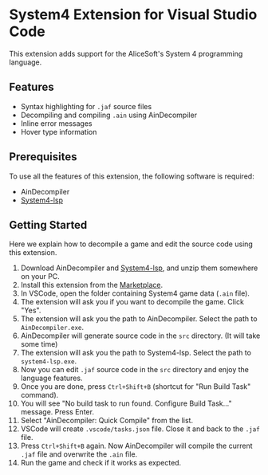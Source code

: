 # System4 Extension for Visual Studio Code

This extension adds support for the AliceSoft's System 4 programming language.

## Features

- Syntax highlighting for `.jaf` source files
- Decompiling and compiling `.ain` using AinDecompiler
- Inline error messages
- Hover type information

## Prerequisites

To use all the features of this extension, the following software is required:

- AinDecompiler
- [System4-lsp](https://github.com/kichikuou/system4-lsp)

## Getting Started

Here we explain how to decompile a game and edit the source code using this extension.

1. Download AinDecompiler and [System4-lsp](https://github.com/kichikuou/system4-lsp/releases), and unzip them somewhere on your PC.
2. Install this extension from the [Marketplace](https://marketplace.visualstudio.com/items?itemName=kichikuou.system4).
3. In VSCode, open the folder containing System4 game data (`.ain` file).
4. The extension will ask you if you want to decompile the game. Click "Yes".
5. The extension will ask you the path to AinDecompiler. Select the path to `AinDecompiler.exe`.
6. AinDecompiler will generate source code in the `src` directory. (It will take some time)
7. The extension will ask you the path to System4-lsp. Select the path to `system4-lsp.exe`.
8. Now you can edit `.jaf` source code in the `src` directory and enjoy the language features.
9. Once you are done, press `Ctrl+Shift+B` (shortcut for "Run Build Task" command).
10. You will see "No build task to run found. Configure Build Task..." message. Press Enter.
11. Select "AinDecompiler: Quick Compile" from the list.
12. VSCode will create `.vscode/tasks.json` file. Close it and back to the `.jaf` file.
13. Press `Ctrl+Shift+B` again. Now AinDecompiler will compile the current `.jaf` file and overwrite the `.ain` file.
14. Run the game and check if it works as expected.
